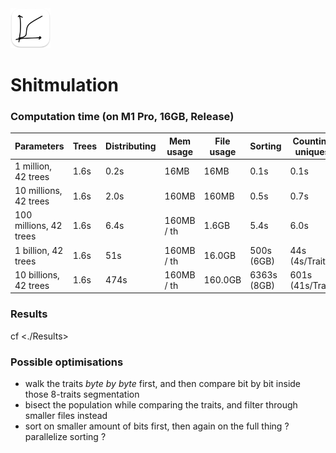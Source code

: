 <img src="README-AppIcon.png" width=64 />

# Shitmulation

### Computation time (on M1 Pro, 16GB, Release)

| Parameters             | Trees | Distributing | Mem usage  | File usage | Sorting     | Counting uniques |  Total  |
|------------------------|-------|--------------|------------|------------|-------------|------------------|---------|
|   1 million,  42 trees |  1.6s |    0.2s      |    16MB    |     16MB   |   0.1s      |       0.1s       |   2.5s  |
|  10 millions, 42 trees |  1.6s |    2.0s      |   160MB    |    160MB   |   0.5s      |       0.7s       |   3.7s  |
| 100 millions, 42 trees |  1.6s |    6.4s      | 160MB / th |    1.6GB   |   5.4s      |       6.0s       |    20s  |
|   1 billion,  42 trees |  1.6s |     51s      | 160MB / th |   16.0GB   |  500s (6GB) |  44s  (4s/Trait) |  ~590s  |
|  10 billions, 42 trees |  1.6s |    474s      | 160MB / th |  160.0GB   | 6363s (8GB) | 601s (41s/Trait) | ~7475s  |

### Results

cf <./Results>

### Possible optimisations 

- walk the traits _byte by byte_ first, and then compare bit by bit inside those 8-traits segmentation
- bisect the population while comparing the traits, and filter through smaller files instead
- sort on smaller amount of bits first, then again on the full thing ? parallelize sorting ?
